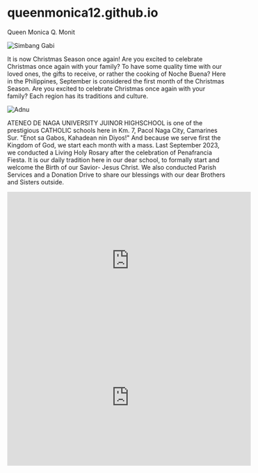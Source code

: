 # queenmonica12.github.io
Queen Monica Q. Monit

![Simbang Gabi](https://asianjournal.com/wp-content/uploads/2021/12/Simbang-Gabi-1.jpg)

It is now Christmas Season once again! Are you excited to celebrate Christmas once again with your family? To have some quality time with our loved ones, the gifts to receive, or rather the cooking of Noche Buena? Here in the Philippines, September is considered the first month of the Christmas Season. Are you excited to celebrate Christmas once again with your family? Each region has its traditions and culture. 

![Adnu](https://i0.wp.com/dateline-ibalon.com/wp-content/uploads/2023/07/adnu-rooney-bldg.jpg?resize=400%2C267&ssl=1) 

ATENEO DE NAGA UNIVERSITY JUINOR HIGHSCHOOL is one of the prestigious CATHOLIC schools here in Km. 7, Pacol Naga City, Camarines Sur. "Enot sa Gabos, Kahadean nin Diyos!" And because we serve first the Kingdom of God, we start each month with a mass. Last September 2023, we conducted a Living Holy Rosary after the celebration of Penafrancia Fiesta. It is our daily tradition here in our dear school, to formally start and welcome the Birth of our Savior- Jesus Christ. We also conducted Parish Services and a Donation Drive to share our blessings with our dear Brothers and Sisters outside. 

<iframe width="560" height="315" src="https://www.youtube.com/embed/P8S4lh-xwyY?si=XFJWHWX-qeXCxEz9" title="YouTube video player" frameborder="0" allow="accelerometer; autoplay; clipboard-write; encrypted-media; gyroscope; picture-in-picture; web-share" allowfullscreen></iframe>

<iframe width="560" height="315" src="https://www.youtube.com/embed/OgJ0kvuBL8w?si=pK9QxoKZIg87i6yl" title="YouTube video player" frameborder="0" allow="accelerometer; autoplay; clipboard-write; encrypted-media; gyroscope; picture-in-picture; web-share" allowfullscreen></iframe>
